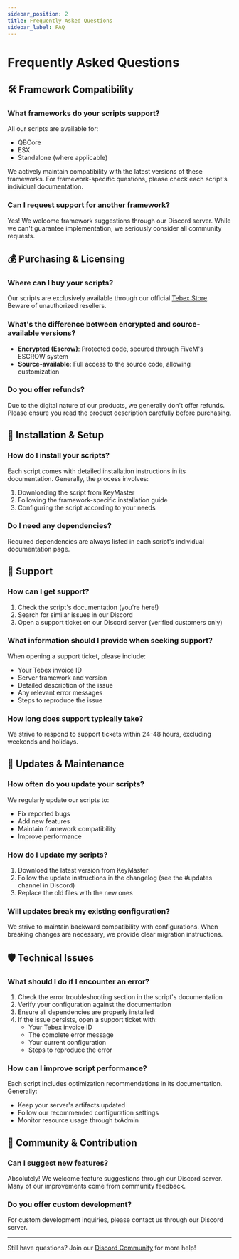 ```yaml
---
sidebar_position: 2
title: Frequently Asked Questions
sidebar_label: FAQ
---
```


# Frequently Asked Questions

## 🛠️ Framework Compatibility

### What frameworks do your scripts support?
All our scripts are available for:
- QBCore
- ESX
- Standalone (where applicable)

We actively maintain compatibility with the latest versions of these frameworks. For framework-specific questions, please check each script's individual documentation.

### Can I request support for another framework?
Yes! We welcome framework suggestions through our Discord server. While we can't guarantee implementation, we seriously consider all community requests.

## 💰 Purchasing & Licensing

### Where can I buy your scripts?
Our scripts are exclusively available through our official [Tebex Store](https://store.s1nscripts.com/). Beware of unauthorized resellers.

### What's the difference between encrypted and source-available versions?
- **Encrypted (Escrow)**: Protected code, secured through FiveM's ESCROW system
- **Source-available**: Full access to the source code, allowing customization

### Do you offer refunds?
Due to the digital nature of our products, we generally don't offer refunds. Please ensure you read the product description carefully before purchasing.

## 🔧 Installation & Setup

### How do I install your scripts?
Each script comes with detailed installation instructions in its documentation. Generally, the process involves:
1. Downloading the script from KeyMaster
2. Following the framework-specific installation guide
3. Configuring the script according to your needs

### Do I need any dependencies?
Required dependencies are always listed in each script's individual documentation page.

## 💬 Support

### How can I get support?
1. Check the script's documentation (you're here!)
2. Search for similar issues in our Discord
3. Open a support ticket on our Discord server (verified customers only)

### What information should I provide when seeking support?
When opening a support ticket, please include:
- Your Tebex invoice ID
- Server framework and version
- Detailed description of the issue
- Any relevant error messages
- Steps to reproduce the issue

### How long does support typically take?
We strive to respond to support tickets within 24-48 hours, excluding weekends and holidays.

## 🔄 Updates & Maintenance

### How often do you update your scripts?
We regularly update our scripts to:
- Fix reported bugs
- Add new features
- Maintain framework compatibility
- Improve performance

### How do I update my scripts?
1. Download the latest version from KeyMaster
2. Follow the update instructions in the changelog (see the #updates channel in Discord)
3. Replace the old files with the new ones

### Will updates break my existing configuration?
We strive to maintain backward compatibility with configurations. When breaking changes are necessary, we provide clear migration instructions.

## 🛡️ Technical Issues

### What should I do if I encounter an error?
1. Check the error troubleshooting section in the script's documentation
2. Verify your configuration against the documentation
3. Ensure all dependencies are properly installed
4. If the issue persists, open a support ticket with:
    - Your Tebex invoice ID
    - The complete error message
    - Your current configuration
    - Steps to reproduce the error

### How can I improve script performance?
Each script includes optimization recommendations in its documentation. Generally:
- Keep your server's artifacts updated
- Follow our recommended configuration settings
- Monitor resource usage through txAdmin

## 🤝 Community & Contribution

### Can I suggest new features?
Absolutely! We welcome feature suggestions through our Discord server. Many of our improvements come from community feedback.

### Do you offer custom development?
For custom development inquiries, please contact us through our Discord server.

---

Still have questions? Join our [Discord Community](https://discord.gg/S6Wd7bwR) for more help!